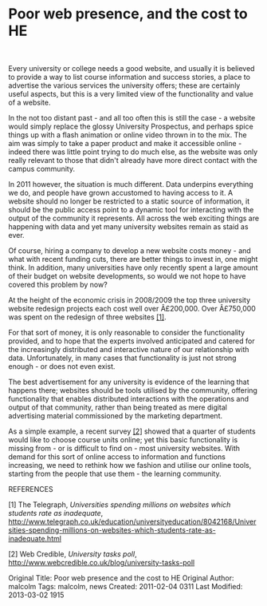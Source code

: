 # Poor web presence, and the cost to HE
<br>

Every university or college needs a good website, and usually it is believed to provide a way to list course information and success stories, a place to advertise the various services the university offers; these are certainly useful aspects, but this is a very limited view of the functionality and value of a website.

In the not too distant past - and all too often this is still the case - a website would simply replace the glossy University Prospectus, and perhaps spice things up with a flash animation or online video thrown in to the mix. The aim was simply to take a paper product and make it accessible online - indeed there was little point trying to do much else, as the website was only really relevant to those that didn't already have more direct contact with the campus community.

In 2011 however, the situation is much different. Data underpins everything we do, and people have grown accustomed to having access to it. A website should no longer be restricted to a static source of information, it should be the public access point to a dynamic tool for interacting with the output of the community it represents. All across the web exciting things are happening with data and yet many university websites remain as staid as ever.

Of course, hiring a company to develop a new website costs money - and what with recent funding cuts, there are better things to invest in, one might think. In addition, many universities have only recently spent a large amount of their budget on website developments, so would we not hope to have covered this problem by now?

At the height of the economic crisis in 2008/2009 the top three university website redesign projects each cost well over Â£200,000. Over Â£750,000 was spent on the redesign of three websites [[1]](#1). 

For that sort of money, it is only reasonable to consider the functionality provided, and to hope that the experts involved anticipated and catered for the increasingly distributed and interactive nature of our relationship with data. Unfortunately, in many cases that functionality is just not strong enough - or does not even exist.

The best advertisement for any university is evidence of the learning that happens there; websites should be tools utilised by the community, offering functionality that enables distributed interactions with the operations and output of that community, rather than being treated as mere digital advertising material commissioned by the marketing department.

As a simple example, a recent survey [[2]](#2) showed that a quarter of students would like to choose course units online; yet this basic functionality is missing from - or is difficult to find on - most university websites. With demand for this sort of online access to information and functions increasing, we need to rethink how we fashion and utilise our online tools, starting from the people that use them - the learning community.

REFERENCES

<span id="1">[1]</span> The Telegraph, *Universities spending millions on websites which students rate as inadequate*, <a href="http://www.telegraph.co.uk/education/universityeducation/8042168/Universities-spending-millions-on-websites-which-students-rate-as-inadequate.html">http://www.telegraph.co.uk/education/universityeducation/8042168/Universities-spending-millions-on-websites-which-students-rate-as-inadequate.html</a>

<span id="2">[2]</span> Web Credible, *University tasks poll*, <a href="http://www.webcredible.co.uk/blog/university-tasks-poll">http://www.webcredible.co.uk/blog/university-tasks-poll</a>



Original Title: Poor web presence and the cost to HE
Original Author: malcolm
Tags: malcolm, news
Created: 2011-02-04 0311
Last Modified: 2013-03-02 1915
